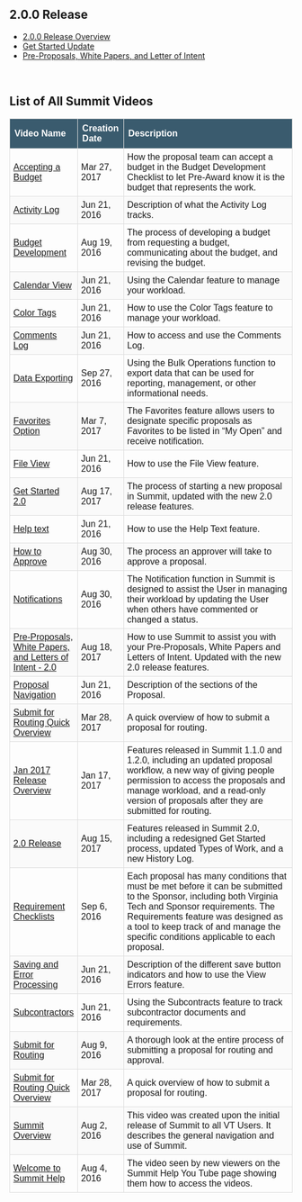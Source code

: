 ## 2.0.0 Release

- [2.0.0 Release Overview](https://www.youtube.com/watch?v=PtN-a-8piUI&feature=youtu.be)
- [Get Started Update](https://youtu.be/9uypak-E9K8)
- [Pre-Proposals, White Papers, and Letter of Intent](https://www.youtube.com/watch?v=A3Ag-JNoUVI&feature=youtu.be)

<br>

## List of All Summit Videos

<style>
table {
    font-family: sans-serif;
    border-collapse: collapse;
    width: 100%;
}

th {
    color: white;
    border: 1px solid #dddddd;
    background-color: #3A5B6E;
    text-align: left;
    padding: 8px;
}

td {
    border: 1px solid #dddddd;
    text-align: left;
    padding: 6px;
}

tr:nth-child(odd) {
    background-color: #FAFAFA;
}
</style>


<table>
  <col width=20%>
  <col width=12%>
  <col width=68%>
  <tr>
    <th>Video Name</th>
    <th>Creation Date</th>
    <th>Description</th>
  </tr>
  <tr>
    <td><a href="https://www.youtube.com/watch?v=s7hJN8sW_14&feature=youtu.be">Accepting a Budget</a></td>
    <td>Mar 27, 2017</td>
    <td>How the proposal team can accept a budget in the Budget Development Checklist to let Pre-Award know it is the budget that represents the work.</td>
  </tr>
  <tr>
    <td><a href="https://www.youtube.com/watch?v=EaGqmn7QIeo&feature=youtu.be">Activity Log</a></td>
    <td>Jun 21, 2016</td>
    <td>Description of what the Activity Log tracks.</td>
  </tr>
  <tr>
    <td><a href="https://www.youtube.com/watch?v=d7VinuJHNVk&feature=youtu.be">Budget Development</a></td>
    <td>Aug 19, 2016</td>
    <td>The process of developing a budget from requesting a budget, communicating about the budget, and revising the budget.</td>
  </tr>
  <tr>
    <td><a href="https://www.youtube.com/watch?v=mlVXQnsL9Ws&feature=youtu.be">Calendar View</a></td>
    <td>Jun 21, 2016</td>
    <td>Using the Calendar feature to manage your workload.</td>
  </tr>
  <tr>
    <td><a href="https://www.youtube.com/watch?v=8mtMTAlzM_0">Color Tags</a></td>
    <td>Jun 21, 2016</td>
    <td>How to use the Color Tags feature to manage your workload.</td>
  </tr>
  <tr>
    <td><a href="https://www.youtube.com/watch?v=YCo5O0b2rds">Comments Log</a></td>
    <td>Jun 21, 2016</td>
    <td>How to access and use the Comments Log.</td>
  </tr>
  <tr>
    <td><a href="https://www.youtube.com/watch?v=mCv1aAPfre0&feature=youtu.be">Data Exporting</a></td>
    <td>Sep 27, 2016</td>
    <td>Using the Bulk Operations function to export data that can be used for reporting, management, or other informational needs.</td>
  </tr>
  <tr>
    <td><a href="https://www.youtube.com/watch?v=Esvlt4TlAJM&feature=youtu.be">Favorites Option</a></td>
    <td>Mar 7, 2017</td>
    <td>The Favorites feature allows users to designate specific proposals as Favorites to be listed in “My Open” and receive notification.</td>
  </tr>
  <tr>
    <td><a href="https://www.youtube.com/watch?v=WFk-y7u2O_w&feature=youtu.be">File View</a></td>
    <td>Jun 21, 2016</td>
    <td>How to use the File View feature.</td>
  </tr>
  <tr>
    <td><a href="https://www.youtube.com/watch?v=9uypak-E9K8&feature=youtu.be">Get Started 2.0</a></td>
    <td>Aug 17, 2017</td>
    <td>The process of starting a new proposal in Summit, updated with the new 2.0 release features.</td>
  </tr>
  <tr>
    <td><a href="https://www.youtube.com/watch?v=yZSUWWxwx6I&feature=youtu.be">Help text</a></td>
    <td>Jun 21, 2016</td>
    <td>How to use the Help Text feature.</td>
  </tr>
  <tr>
    <td><a href="https://www.youtube.com/watch?v=Kh9PAEu3FoM">How to Approve</a></td>
    <td>Aug 30, 2016</td>
    <td>The process an approver will take to approve a proposal.</td>
  </tr>
  <tr>
    <td><a href="https://www.youtube.com/watch?v=d7VinuJHNVk&feature=youtu.be">Notifications</a></td>
    <td>Aug 30, 2016</td>
    <td>The Notification function in Summit is designed to assist the User in managing their workload by updating the User when others have commented or changed a status.</td>
  </tr>
  <tr>
    <td><a href="https://www.youtube.com/watch?v=A3Ag-JNoUVI&feature=youtu.be">Pre-Proposals, White Papers, and Letters of Intent - 2.0</a></td>
    <td>Aug 18, 2017</td>
    <td>How to use Summit to assist you with your Pre-Proposals, White Papers and Letters of Intent.  Updated with the new 2.0 release features.</td>
  </tr>
  <tr>
    <td><a href="https://www.youtube.com/watch?v=l7C7tSu2C-Y&feature=youtu.be">Proposal Navigation</a></td>
    <td>Jun 21, 2016</td>
    <td>Description of the sections of the Proposal.</td>
  </tr>
  <tr>
    <td><a href="https://www.youtube.com/watch?v=NqmsErJxEn0&feature=youtu.be">Submit for Routing Quick Overview</a></td>
    <td>Mar 28, 2017</td>
    <td>A quick overview of how to submit a proposal for routing.</td>
  </tr>
  <tr>
    <td><a href="https://www.youtube.com/watch?v=SWj3s1W0wWc&feature=youtu.be">Jan 2017 Release Overview</a></td>
    <td>Jan 17, 2017</td>
    <td>Features released in Summit 1.1.0 and 1.2.0, including an updated proposal workflow, a new way of giving people permission to access the proposals and manage workload, and a read-only version of proposals after they are submitted for routing.</td>
  </tr>
  <tr>
    <td><a href="https://www.youtube.com/watch?v=PtN-a-8piUI&feature=youtu.be">2.0 Release</a></td>
    <td>Aug 15, 2017</td>
    <td>Features released in Summit 2.0, including a redesigned Get Started process, updated Types of Work, and a new History Log.</td>
  </tr>
  <tr>
    <td><a href="https://www.youtube.com/watch?v=Vp6GNs90ICw&feature=youtu.be">Requirement Checklists</a></td>
    <td>Sep 6, 2016</td>
    <td>Each proposal has many conditions that must be met before it can be submitted to the Sponsor, including both Virginia Tech and Sponsor requirements.  The Requirements feature was designed as a tool to keep track of and manage the specific conditions applicable to each proposal.</td>
  </tr>
  <tr>
    <td><a href="https://www.youtube.com/watch?v=5rkd7Xl2E_o&feature=youtu.be">Saving and Error Processing</a></td>
    <td>Jun 21, 2016</td>
    <td>Description of the different save button indicators and how to use the View Errors feature.</td>
  </tr>
  <tr>
    <td><a href="https://www.youtube.com/watch?v=w58QOkXJm0o&feature=youtu.be">Subcontractors</a></td>
    <td>Jun 21, 2016</td>
    <td>Using the Subcontracts feature to track subcontractor documents and requirements.</td>
  </tr>
  <tr>
    <td><a href="https://www.youtube.com/watch?v=dVuW3nVRUng">Submit for Routing</a></td>
    <td>Aug 9, 2016</td>
    <td>A thorough look at the entire process of submitting a proposal for routing and approval.</td>
  </tr>
  <tr>
    <td><a href="https://www.youtube.com/watch?v=NqmsErJxEn0">Submit for Routing Quick Overview</a></td>
    <td>Mar 28, 2017</td>
    <td>A quick overview of how to submit a proposal for routing.</td>
  </tr>
  <tr>
    <td><a href="https://www.youtube.com/watch?v=uwGLAqFzC_Q&feature=youtu.be">Summit Overview</a></td>
    <td>Aug 2, 2016</td>
    <td>This video was created upon the initial release of Summit to all VT Users.  It describes the general navigation and use of Summit.</td>
  </tr>
  <tr>
    <td><a href="https://www.youtube.com/watch?v=27laXKy5ofs">Welcome to Summit Help</a></td>
    <td>Aug 4, 2016</td>
    <td>The video seen by new viewers on the Summit Help You Tube page showing them how to access the videos.</td>
  </tr>
  </table>


<br>
